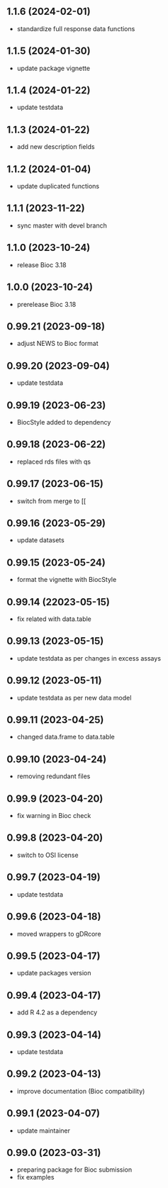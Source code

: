 ## 1.1.6 (2024-02-01)
- standardize full response data functions

## 1.1.5 (2024-01-30)
- update package vignette

## 1.1.4 (2024-01-22)
- update testdata

## 1.1.3 (2024-01-22)
- add new description fields

## 1.1.2 (2024-01-04)
- update duplicated functions

## 1.1.1 (2023-11-22)
- sync master with devel branch

## 1.1.0 (2023-10-24)
- release Bioc 3.18

## 1.0.0 (2023-10-24)
- prerelease Bioc 3.18

## 0.99.21 (2023-09-18)
- adjust NEWS to Bioc format

## 0.99.20 (2023-09-04)
- update testdata

## 0.99.19 (2023-06-23)
- BiocStyle added to dependency

## 0.99.18 (2023-06-22)
- replaced rds files with qs

## 0.99.17 (2023-06-15)
- switch from merge to [[

## 0.99.16 (2023-05-29)
- update datasets

## 0.99.15 (2023-05-24)
- format the vignette with BiocStyle

## 0.99.14 (22023-05-15)
- fix related with data.table

## 0.99.13 (2023-05-15)
- update testdata as per changes in excess assays

## 0.99.12 (2023-05-11)
- update testdata as per new data model

## 0.99.11 (2023-04-25)
- changed data.frame to data.table
  
## 0.99.10 (2023-04-24)
- removing redundant files

## 0.99.9 (2023-04-20)
- fix warning in Bioc check

## 0.99.8 (2023-04-20)
- switch to OSI license

## 0.99.7 (2023-04-19)
- update testdata
  
## 0.99.6 (2023-04-18)
- moved wrappers to gDRcore
  
## 0.99.5 (2023-04-17)
- update packages version

## 0.99.4 (2023-04-17)
- add R 4.2 as a dependency

## 0.99.3 (2023-04-14)
- update testdata

## 0.99.2 (2023-04-13)
- improve documentation (Bioc compatibility)

## 0.99.1 (2023-04-07)
- update maintainer

## 0.99.0 (2023-03-31)
- preparing package for Bioc submission
- fix examples
  